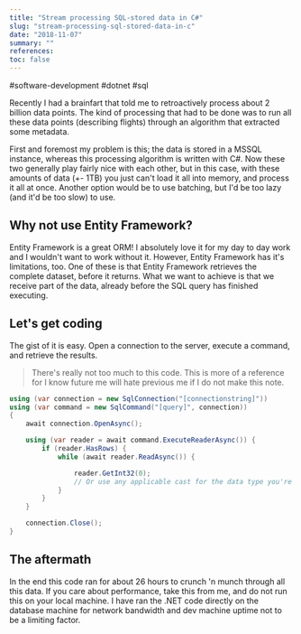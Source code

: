 ```yaml
---
title: "Stream processing SQL-stored data in C#"
slug: "stream-processing-sql-stored-data-in-c"
date: "2018-11-07"
summary: ""
references: 
toc: false
---
```


#software-development #dotnet #sql

Recently I had a brainfart that told me to retroactively process about 2 billion data points. The kind of processing that had to be done was to run all these data points (describing flights) through an algorithm that extracted some metadata.

First and foremost my problem is this; the data is stored in a MSSQL instance, whereas this processing algorithm is written with C#. Now these two generally play fairly nice with each other, but in this case, with these amounts of data (+- 1TB) you just can't load it all into memory, and process it all at once. Another option would be to use batching, but I'd be too lazy (and it'd be too slow) to use.

## Why not use Entity Framework?

Entity Framework is a great ORM! I absolutely love it for my day to day work and I wouldn't want to work without it. However, Entity Framework has it's limitations, too. One of these is that Entity Framework retrieves the complete dataset, before it returns. What we want to achieve is that we receive part of the data, already before the SQL query has finished executing.

## Let's get coding

The gist of it is easy. Open a connection to the server, execute a command, and retrieve the results.

> There's really not too much to this code. This is more of a reference for I know future me will hate previous me if I do not make this note.

```csharp
using (var connection = new SqlConnection("[connectionstring]"))
using (var command = new SqlCommand("[query]", connection))
{
    await connection.OpenAsync();

    using (var reader = await command.ExecuteReaderAsync()) {
        if (reader.HasRows) {
            while (await reader.ReadAsync()) {

                reader.GetInt32(0);
                // Or use any applicable cast for the data type you're trying to retrieve
            }
        }
    }

    connection.Close();
}
```

## The aftermath

In the end this code ran for about 26 hours to crunch 'n munch through all this data. If you care about performance, take this from me, and do not run this on your local machine. I have ran the .NET code directly on the database machine for network bandwidth and dev machine uptime not to be a limiting factor.

